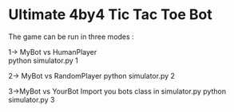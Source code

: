 # Ultimate 4by4 Tic Tac Toe Bot
The game can be run in three modes :

1-> MyBot vs HumanPlayer  
    python simulator.py 1
    
2-> MyBot vs RandomPlayer
    python simulator.py 2
   
3->MyBot vs YourBot
   Import you bots class in simulator.py
   python simulator.py 3
